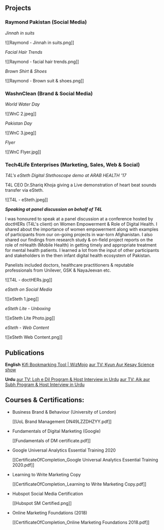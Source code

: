 ## Projects

### Raymond Pakistan (Social Media)

*Jinnah in suits*

![[Raymond - Jinnah in suits.png]]


*Facial Hair Trends*

![[Raymond - facial hair trends.png]]


*Brown Shirt & Shoes*

![[Raymond - Brown suit & shoes.png]]


### WashnClean (Brand & Social Media)

*World Water Day*

![[WnC 2.jpeg]]


*Pakistan Day*

![[WnC 3.jpeg]]


*Flyer*

![[WnC Flyer.jpg]]


### Tech4Life Enterprises (Marketing, Sales, Web & Social)

*T4L's eSteth Digital Stethoscope demo at ARAB HEALTH '17*

T4L CEO Dr.Shariq Khoja giving a Live demonstration of heart beat sounds transfer via eSteth.

![[T4L - eSteth.jpeg]]


***Speaking at panel discussion on behalf of T4L***

I was honoured to speak at a panel discussion at a conference hosted by doctHERs (T4L's client) on Women Empowerment & Role of Digital Health. I shared about the importance of women empowerment along with examples of participants from our on-going projects in war-torn Afghanistan. I also shared our findings from research study & on-field project reports on the role of mHealth (Mobile Health) in getting timely and appropriate treatment for mental health patients. I learned a lot from the input of other participants and stakeholders in the then infant digital health ecosystem of Pakistan.

Panelists included doctors, healthcare practitioners & reputable professionals from Unilever, GSK & NayaJeevan etc.


![[T4L - doctHERs.jpg]]


*eSteth on Social Media*

![[eSteth 1.jpeg]]


*eSteth Lite - Unboxing*

![[eSteth Lite Photo.jpg]]


*eSteth - Web Content*

![[eSteth Web Content.png]]


## Publications

**English**
[Kifi Bookmarking Tool | WizMojo](https://wizmojo.com/kifi-turns-bookmarking-into-collective-learning/)
[aur TV: Kyun Aur Kesay Science show](https://dnd.com.pk/kyun-aur-kesay-show/261979)

**Urdu**
[aur TV: Loh e Dil Program & Host Interview in Urdu](https://khabarnamay.com/2022/03/03/%d9%84%d9%88%d8%ad-%d9%90%d8%af%d9%84/)
[aur TV: Aik aur Subh Program & Host Interview  in Urdu](http://drtnews.com/ur/archives/8955)

## Courses & Certifications:
- Business Brand & Behaviour (University of London)

    [[UoL Brand Management DN49LZZDHZYY.pdf]]

- Fundamentals of Digital Marketing (Google)

    [[Fundamentals of DM certificate.pdf]]

- Google Universal Analytics Essential Training 2020

    [[CertificateOfCompletion_Google Universal Analytics Essential Training 2020.pdf]]

- Learning to Write Marketing Copy

    [[CertificateOfCompletion_Learning to Write Marketing Copy.pdf]]

- Hubspot Social Media Certification

    [[Hubspot SM Certified.png]]

- Online Marketing Foundations (2018)

    [[CertificateOfCompletion_Online Marketing Foundations 2018.pdf]]